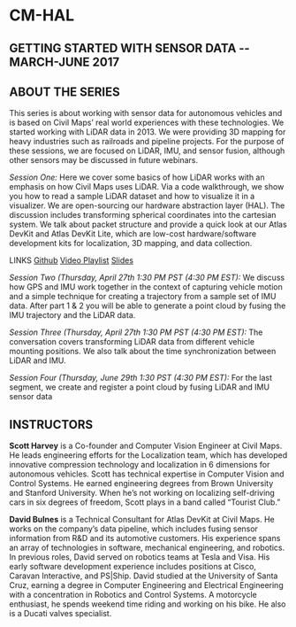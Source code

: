 # CM-HAL

## GETTING STARTED WITH SENSOR DATA -- MARCH-JUNE 2017
## ABOUT THE SERIES

This series is about working with sensor data for autonomous vehicles and is based on Civil Maps’ real world experiences with these technologies. We started working with LiDAR data in 2013. We were providing 3D mapping for heavy industries such as railroads and pipeline projects. For the purpose of these sessions, we are focused on LiDAR, IMU, and sensor fusion, although other sensors may be discussed in future webinars. 

*Session One:*  Here we cover some basics of how LiDAR works with an emphasis on how Civil Maps uses LiDAR. Via a code walkthrough, we show you how to read a sample LiDAR dataset and how to visualize it in a visualizer. We are open-sourcing our hardware abstraction layer (HAL). The discussion includes transforming spherical coordinates into the cartesian system. We talk about packet structure and provide a quick look at our Atlas DevKit and Atlas DevKit Lite, which are low-cost hardware/software development kits for localization, 3D mapping, and data collection. 

LINKS 
[Github](https://github.com/civilmaps/cm-hal)
[Video Playlist](https://www.youtube.com/playlist?list=PLOafHcC21SxB2aVWjAQ49mK6jWYBiO_G_)
[Slides](https://www.slideshare.net/Civilmaps/webinar-1-lidar-basics)

*Session Two (Thursday, April 27th 1:30 PM PST (4:30 PM EST):* We discuss how GPS and IMU work together in the context of capturing vehicle motion and a simple technique for creating a trajectory from a sample set of IMU data. After part 1 & 2 you will be able to generate a point cloud by fusing the IMU trajectory and the LiDAR data.

*Session Three (Thursday, April 27th 1:30 PM PST (4:30 PM EST):* The conversation covers transforming LiDAR data from different vehicle mounting positions. We also talk about the time synchronization between LiDAR and IMU.

*Session Four (Thursday, June 29th 1:30 PST (4:30 PM EST):* For the last segment, we create and register a point cloud by fusing LiDAR and IMU sensor data

## INSTRUCTORS

**Scott Harvey** is a Co-founder and Computer Vision Engineer at Civil Maps. He leads engineering efforts for the Localization team, which has developed innovative compression technology and localization in 6 dimensions for autonomous vehicles. Scott has technical expertise in Computer Vision and Control Systems. He earned engineering degrees from Brown University and Stanford University. When he’s not working on localizing self-driving cars in six degrees of freedom, Scott plays in a band called “Tourist Club.”           

**David Bulnes** is a Technical Consultant for Atlas DevKit at Civil Maps. He works on the company’s data pipeline, which includes fusing sensor information from R&D and its automotive customers. His experience spans an array of technologies in software, mechanical engineering, and robotics. In previous roles, David served on robotics teams at Tesla and Visa. His early software development experience includes positions at Cisco, Caravan Interactive, and PS|Ship. David studied at the University of Santa Cruz, earning a degree in Computer Engineering and Electrical Engineering with a concentration in Robotics  and Control Systems.  A motorcycle enthusiast, he spends weekend time riding and working on his bike. He also is a Ducati valves specialist. 
